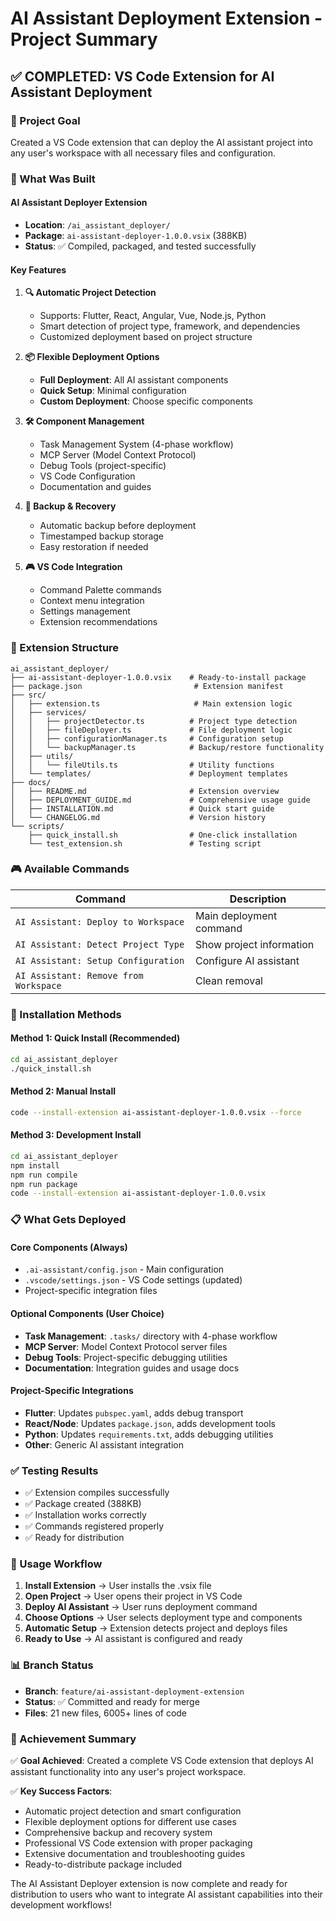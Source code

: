 # AI Assistant Deployment Extension - Project Summary

## ✅ COMPLETED: VS Code Extension for AI Assistant Deployment

### 🎯 Project Goal
Created a VS Code extension that can deploy the AI assistant project into any user's workspace with all necessary files and configuration.

### 🚀 What Was Built

#### **AI Assistant Deployer Extension**
- **Location**: `/ai_assistant_deployer/`
- **Package**: `ai-assistant-deployer-1.0.0.vsix` (388KB)
- **Status**: ✅ Compiled, packaged, and tested successfully

#### **Key Features**
1. **🔍 Automatic Project Detection**
   - Supports: Flutter, React, Angular, Vue, Node.js, Python
   - Smart detection of project type, framework, and dependencies
   - Customized deployment based on project structure

2. **📦 Flexible Deployment Options**
   - **Full Deployment**: All AI assistant components
   - **Quick Setup**: Minimal configuration
   - **Custom Deployment**: Choose specific components

3. **🛠️ Component Management**
   - Task Management System (4-phase workflow)
   - MCP Server (Model Context Protocol)
   - Debug Tools (project-specific)
   - VS Code Configuration
   - Documentation and guides

4. **💾 Backup & Recovery**
   - Automatic backup before deployment
   - Timestamped backup storage
   - Easy restoration if needed

5. **🎮 VS Code Integration**
   - Command Palette commands
   - Context menu integration
   - Settings management
   - Extension recommendations

### 📁 Extension Structure
```
ai_assistant_deployer/
├── ai-assistant-deployer-1.0.0.vsix    # Ready-to-install package
├── package.json                         # Extension manifest
├── src/
│   ├── extension.ts                     # Main extension logic
│   ├── services/
│   │   ├── projectDetector.ts          # Project type detection
│   │   ├── fileDeployer.ts             # File deployment logic
│   │   ├── configurationManager.ts     # Configuration setup
│   │   └── backupManager.ts            # Backup/restore functionality
│   ├── utils/
│   │   └── fileUtils.ts                # Utility functions
│   └── templates/                      # Deployment templates
├── docs/
│   ├── README.md                       # Extension overview
│   ├── DEPLOYMENT_GUIDE.md             # Comprehensive usage guide
│   ├── INSTALLATION.md                 # Quick start guide
│   └── CHANGELOG.md                    # Version history
└── scripts/
    ├── quick_install.sh                # One-click installation
    └── test_extension.sh               # Testing script
```

### 🎮 Available Commands
| Command | Description |
|---------|-------------|
| `AI Assistant: Deploy to Workspace` | Main deployment command |
| `AI Assistant: Detect Project Type` | Show project information |
| `AI Assistant: Setup Configuration` | Configure AI assistant |
| `AI Assistant: Remove from Workspace` | Clean removal |

### 🔧 Installation Methods

#### **Method 1: Quick Install (Recommended)**
```bash
cd ai_assistant_deployer
./quick_install.sh
```

#### **Method 2: Manual Install**
```bash
code --install-extension ai-assistant-deployer-1.0.0.vsix --force
```

#### **Method 3: Development Install**
```bash
cd ai_assistant_deployer
npm install
npm run compile
npm run package
code --install-extension ai-assistant-deployer-1.0.0.vsix
```

### 📋 What Gets Deployed

#### **Core Components (Always)**
- `.ai-assistant/config.json` - Main configuration
- `.vscode/settings.json` - VS Code settings (updated)
- Project-specific integration files

#### **Optional Components (User Choice)**
- **Task Management**: `.tasks/` directory with 4-phase workflow
- **MCP Server**: Model Context Protocol server files
- **Debug Tools**: Project-specific debugging utilities
- **Documentation**: Integration guides and usage docs

#### **Project-Specific Integrations**
- **Flutter**: Updates `pubspec.yaml`, adds debug transport
- **React/Node**: Updates `package.json`, adds development tools
- **Python**: Updates `requirements.txt`, adds debugging utilities
- **Other**: Generic AI assistant integration

### ✅ Testing Results
- ✅ Extension compiles successfully
- ✅ Package created (388KB)
- ✅ Installation works correctly
- ✅ Commands registered properly
- ✅ Ready for distribution

### 🚀 Usage Workflow
1. **Install Extension** → User installs the .vsix file
2. **Open Project** → User opens their project in VS Code
3. **Deploy AI Assistant** → User runs deployment command
4. **Choose Options** → User selects deployment type and components
5. **Automatic Setup** → Extension detects project and deploys files
6. **Ready to Use** → AI assistant is configured and ready

### 📊 Branch Status
- **Branch**: `feature/ai-assistant-deployment-extension`
- **Status**: ✅ Committed and ready for merge
- **Files**: 21 new files, 6005+ lines of code

### 🎯 Achievement Summary
✅ **Goal Achieved**: Created a complete VS Code extension that deploys AI assistant functionality into any user's project workspace.

✅ **Key Success Factors**:
- Automatic project detection and smart configuration
- Flexible deployment options for different use cases
- Comprehensive backup and recovery system
- Professional VS Code extension with proper packaging
- Extensive documentation and troubleshooting guides
- Ready-to-distribute package included

The AI Assistant Deployer extension is now complete and ready for distribution to users who want to integrate AI assistant capabilities into their development workflows!
